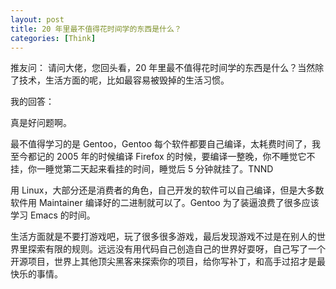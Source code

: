 ```yaml
---
layout: post
title: 20 年里最不值得花时间学的东西是什么？
categories: [Think]
---
```


推友问： 请问大佬，您回头看，20 年里最不值得花时间学的东西是什么？当然除了技术，生活方面的呢，比如最容易被毁掉的生活习惯。

我的回答：

真是好问题啊。

最不值得学习的是 Gentoo，Gentoo 每个软件都要自己编译，太耗费时间了，我至今都记的 2005 年的时候编译 Firefox 的时候，要编译一整晚，你不睡觉它不挂，你一睡觉第二天起来看挂的时间，睡觉后 5 分钟就挂了。TNND

用 Linux，大部分还是消费者的角色，自己开发的软件可以自己编译，但是大多数软件用 Maintainer 编译好的二进制就可以了。Gentoo 为了装逼浪费了很多应该学习 Emacs 的时间。

生活方面就是不要打游戏吧，玩了很多很多游戏，最后发现游戏不过是在别人的世界里探索有限的规则。远远没有用代码自己创造自己的世界好耍呀，自己写了一个开源项目，世界上其他顶尖黑客来探索你的项目，给你写补丁，和高手过招才是最快乐的事情。
